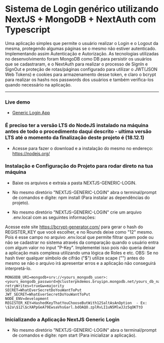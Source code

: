 # Sistema de Login genérico utilizando NextJS + MongoDB + NextAuth com Typescript

Uma aplicação simples que permite o usuário realizar o Login e o Logout da mesma, protegendo algumas páginas se o mesmo não estiver autenticado. Implementando assim Autenticação e Autorização. As tecnologias utilizadas no desenvolvimento foram MongoDB como DB para persistir os usuários que se cadastraram, e o NextAuth para realizar o processo de SignIn e SignOut e proteção de rotas/páginas configurado para utilizar o JWT(JSON Web Tokens) e cookies para armazenamento desse token, e claro o bcrypt para realizar os hashs nos passwords dos usuários e também verifica-los quando necessário na aplicação.

---

### Live demo

- [Generic Login App](https://nextjs-login-2077.vercel.app/ "Login App Homepage")

### É preciso ter a versão LTS do NodeJS instalado na máquina antes de todo o procedimento daqui descrito - ultima versão LTS até o momento da finalização deste projeto é (18.12.1)

- Acesse para fazer o download e a instalação do mesmo no endereço: https://nodejs.org/

### Instalação e Configuração do Projeto para rodar direto na tua máquina

- Baixe os arquivos e extraia a pasta NEXTJS-GENERIC-LOGIN.

- No mesmo diretório "NEXTJS-GENERIC-LOGIN" abra o terminal/prompt de comandos e digite: npm install (Para instalar as dependências do projeto).

- No mesmo diretório "NEXTJS-GENERIC-LOGIN" crie um arquivo .env.local com as seguintes informações:

Acesse este site https://bcrypt-generator.com/ para gerar o hash do REGISTER_KEY que você escolher, e no Rounds deixe como "12" mesmo. Pois é esse campo no arquivo .env.local que permite filtrar quem pode ou não se cadastrar no sistema através da comparação quando o usuário entra com algum valor no input "P-Key". Implementei isso pois não queria deixar a aplicação mais complexa utilizando uma lógica de Roles e etc. OBS: Se no hash tiver qualquer símbolo de cifrão ("$") utilize scape ("\") antes do mesmo se não o arquivo irá apresentar erros e a aplicação não conseguirá interpretá-lo.

```
MONGODB_URI=mongodb+srv://<yours_mongodb_user>:<yours_mongodb_password>@clusterpkdemos.bruyipn.mongodb.net/yours_db_name?retryWrites=true&w=majority
SECRET=WhatEverSecretDoYouWantToPut
JWT_SECRET=WhatEverSecretDoYouWantToPut
NODE_ENV=development
REGISTER_KEY=HashedKeyThatYouChooseButWith12SaltAsAnOption  - Ex: \$2a\$12\$cXAPpGeA79EwsaVhsGarl.bdOAQO.zplRvLI1uN5MlwJJz5qOKTtO
```

### Inicializando a Aplicação NextJS Generic Login

- No mesmo diretório "NEXTJS-GENERIC-LOGIN" abra o terminal/prompt de comandos e digite: npm start (Para inicializar a aplicação).
